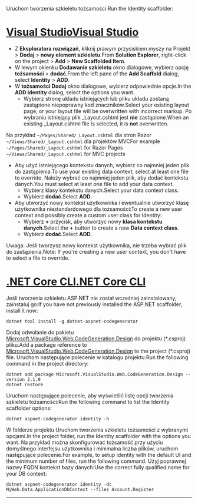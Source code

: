 <span data-ttu-id="f6037-101">Uruchom tworzenia szkieletu tożsamości:</span><span class="sxs-lookup"><span data-stu-id="f6037-101">Run the Identity scaffolder:</span></span>

# <a name="visual-studiotabvisual-studio"></a>[<span data-ttu-id="f6037-102">Visual Studio</span><span class="sxs-lookup"><span data-stu-id="f6037-102">Visual Studio</span></span>](#tab/visual-studio) 

* <span data-ttu-id="f6037-103">Z **Eksploratora rozwiązań**, kliknij prawym przyciskiem myszy na Projekt > **Dodaj** > **nowy element szkieletu**.</span><span class="sxs-lookup"><span data-stu-id="f6037-103">From **Solution Explorer**, right-click on the project > **Add** > **New Scaffolded Item**.</span></span>
* <span data-ttu-id="f6037-104">W lewym okienku **Dodawanie szkieletu** okno dialogowe, wybierz opcję **tożsamości** > **dodać**.</span><span class="sxs-lookup"><span data-stu-id="f6037-104">From the left pane of the **Add Scaffold** dialog, select **Identity** > **ADD**.</span></span>
* <span data-ttu-id="f6037-105">W **tożsamości Dodaj** okno dialogowe, wybierz odpowiednie opcje.</span><span class="sxs-lookup"><span data-stu-id="f6037-105">In the **ADD Identity** dialog, select the options you want.</span></span>
  * <span data-ttu-id="f6037-106">Wybierz stronę układu istniejących lub pliku układu zostaną zastąpione niepoprawny kod znaczników.</span><span class="sxs-lookup"><span data-stu-id="f6037-106">Select your existing layout page, or your layout file will be overwritten with incorrect markup.</span></span> <span data-ttu-id="f6037-107">Po wybraniu istniejący plik _Layout.cshtml jest **nie** zastąpione.</span><span class="sxs-lookup"><span data-stu-id="f6037-107">When an existing _Layout.cshtml file is selected, it is **not** overwritten.</span></span>

 <span data-ttu-id="f6037-108">Na przykład `~/Pages/Shared/_Layout.cshtml` dla stron Razor `~/Views/Shared/_Layout.cshtml` dla projektów MVC</span><span class="sxs-lookup"><span data-stu-id="f6037-108">For example `~/Pages/Shared/_Layout.cshtml` for Razor Pages `~/Views/Shared/_Layout.cshtml` for MVC projects</span></span> 
* <span data-ttu-id="f6037-109">Aby użyć istniejącego kontekstu danych, wybierz co najmniej jeden plik do zastąpienia.</span><span class="sxs-lookup"><span data-stu-id="f6037-109">To use your existing data context, select at least one file to override.</span></span> <span data-ttu-id="f6037-110">Należy wybrać co najmniej jeden plik, aby dodać kontekstu danych.</span><span class="sxs-lookup"><span data-stu-id="f6037-110">You must select at least one file to add your data context.</span></span> 
  * <span data-ttu-id="f6037-111">Wybierz klasy kontekstu danych.</span><span class="sxs-lookup"><span data-stu-id="f6037-111">Select your data context class.</span></span>
  * <span data-ttu-id="f6037-112">Wybierz **dodać**.</span><span class="sxs-lookup"><span data-stu-id="f6037-112">Select **ADD**.</span></span>
* <span data-ttu-id="f6037-113">Aby utworzyć nowy kontekst użytkownika i ewentualnie utworzyć klasę użytkownika niestandardowego dla tożsamości:</span><span class="sxs-lookup"><span data-stu-id="f6037-113">To create a new user context and possibly create a custom user class for Identity:</span></span>
  * <span data-ttu-id="f6037-114">Wybierz **+** przycisk, aby utworzyć nowy **klasa kontekstu danych**.</span><span class="sxs-lookup"><span data-stu-id="f6037-114">Select the **+** button to create a new **Data context class**.</span></span>
  * <span data-ttu-id="f6037-115">Wybierz **dodać**.</span><span class="sxs-lookup"><span data-stu-id="f6037-115">Select **ADD**.</span></span>
  
<span data-ttu-id="f6037-116">Uwaga: Jeśli tworzysz nowy kontekst użytkownika, nie trzeba wybrać plik do zastąpienia.</span><span class="sxs-lookup"><span data-stu-id="f6037-116">Note: If you're creating a new user context, you don't have to select a file to override.</span></span>

# <a name="net-core-clitabnetcore-cli"></a>[<span data-ttu-id="f6037-117">.NET Core CLI</span><span class="sxs-lookup"><span data-stu-id="f6037-117">.NET Core CLI</span></span>](#tab/netcore-cli)

<span data-ttu-id="f6037-118">Jeśli tworzenia szkieletu ASP.NET nie został wcześniej zainstalowany, zainstaluj go:</span><span class="sxs-lookup"><span data-stu-id="f6037-118">If you have not previously installed the ASP.NET scaffolder, install it now:</span></span>

```cli
dotnet tool install -g dotnet-aspnet-codegenerator
```

<span data-ttu-id="f6037-119">Dodaj odwołanie do pakietu [Microsoft.VisualStudio.Web.CodeGeneration.Design](https://www.nuget.org/packages/Microsoft.VisualStudio.Web.CodeGeneration.Design/) do projektu (\*.csproj) pliku.</span><span class="sxs-lookup"><span data-stu-id="f6037-119">Add a package reference to [Microsoft.VisualStudio.Web.CodeGeneration.Design](https://www.nuget.org/packages/Microsoft.VisualStudio.Web.CodeGeneration.Design/) to the project (\*.csproj) file.</span></span> <span data-ttu-id="f6037-120">Uruchom następujące polecenie w katalogu projektu:</span><span class="sxs-lookup"><span data-stu-id="f6037-120">Run the following command in the project directory:</span></span>

```cli
dotnet add package Microsoft.VisualStudio.Web.CodeGeneration.Design --version 2.1.0
dotnet restore
```

<span data-ttu-id="f6037-121">Uruchom następujące polecenie, aby wyświetlić listę opcji tworzenia szkieletu tożsamości:</span><span class="sxs-lookup"><span data-stu-id="f6037-121">Run the following command to list the Identity scaffolder options:</span></span>

```cli
dotnet aspnet-codegenerator identity -h
```

<span data-ttu-id="f6037-122">W folderze projektu Uruchom tworzenia szkieletu tożsamości z wybranymi opcjami.</span><span class="sxs-lookup"><span data-stu-id="f6037-122">In the project folder, run the Identity scaffolder with the options you want.</span></span> <span data-ttu-id="f6037-123">Na przykład można skonfigurować tożsamość przy użyciu domyślnego interfejsu użytkownika i minimalna liczba plików, uruchom następujące polecenie.</span><span class="sxs-lookup"><span data-stu-id="f6037-123">For example, to setup identity with the default UI and the minimum number of files, run the following command.</span></span> <span data-ttu-id="f6037-124">Użyj poprawnej nazwy FQDN kontekst bazy danych:</span><span class="sxs-lookup"><span data-stu-id="f6037-124">Use the correct fully qualified name for your DB context:</span></span>

```cli
dotnet aspnet-codegenerator identity -dc MyWeb.Data.ApplicationDbContext --files Account.Register
```
-------------

